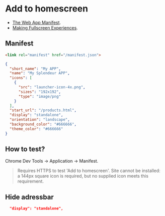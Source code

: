 # Add to homescreen

* [The Web App Manifest](https://developers.google.com/web/fundamentals/web-app-manifest/?utm_source=devtools).
* [Making Fullscreen Experiences](https://developers.google.com/web/fundamentals/native-hardware/fullscreen/).

## Manifest

```html
<link rel="manifest" href="/manifest.json">
```

```json
{
  "short_name": "My APP",
  "name": "My Splendeur APP",
  "icons": [
    {
      "src": "launcher-icon-4x.png",
      "sizes": "192x192",
      "type": "image/png"
    }
  ],
  "start_url": "/products.html",
  "display": "standalone",
  "orientation": "landscape",
  "background_color": "#666666",
  "theme_color": "#666666"
}
```

## How to test?
Chrome Dev Tools -> Application -> Manifest.

> Requires HTTPS to test 'Add to homescreen'.
> Site cannot be installed: a 144px square icon is required, but no supplied icon meets this requirement.

## Hide adressbar
```json
  "display": "standalone",
```

